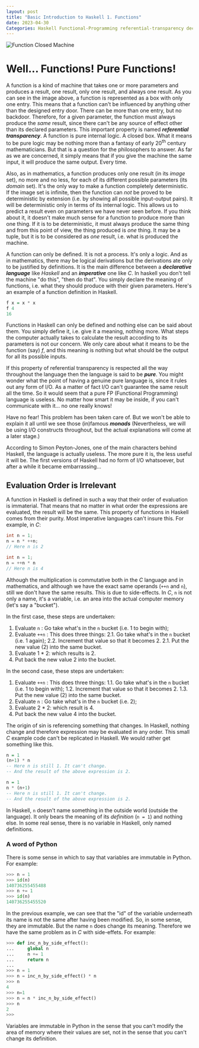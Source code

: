 ```yaml
---
layout: post
title: "Basic Introduction to Haskell 1. Functions"
date: 2023-04-30
Categories: Haskell Functional-Programming referential-transparency declarative-language imperative-language pure-functional-language
---
```

![Function Closed Machine](https://bucephal.github.io/learn_Haskell/docs/assets/images/Function_machine2.svg)

# Well... Functions! Pure Functions!

A function is a kind of machine that takes one or more parameters and produces a result, one result, only one result, and always one result. As you can see in the image above, a function is represented as a box with only one entry. This means that a function can't be influenced by anything other than the designed entry door. There can be more than one entry, but no backdoor. Therefore, for a given parameter, the function must always produce the _same_ result, since there can't be any source of effect other than its declared parameters. This important property is named **_referential transparency_**. A function is pure internal logic. A closed box. What it means to be pure logic may be nothing more than a fantasy of early 20<sup>th</sup> century mathematicians. But that is a question for the philosophers to answer. As far as we are concerned, it simply means that if you give the machine the same input, it will produce the same output. Every time.

Also, as in mathematics, a function produces only one result (in its _image_ set), no more and no less, for each of its different possible parameters (its _domain_ set). It's the only way to make a function completely deterministic. If the image set is infinite, then the function can _not_ be proved to be deterministic by extension (i.e. by showing all possible input-output pairs). It will be deterministic only in terms of its internal logic. This allows us to predict a result even on parameters we have never seen before. If you think about it, it doesn't make much sense for a function to produce more than one thing. If it is to be deterministic, it must always produce the same thing and from this point of view, the thing produced is _one_ thing. It may be a tuple, but it is to be considered as _one_ result, i.e. what is produced the machine.

A function can only be defined. It is not a process. It's only a logic. And as in mathematics, there may be logical derivations but the derivations ate only to be justified by definitions. It is the main difference between a **_declarative language_** like _Haskell_ and an **_imperative_** one like _C_. In haskell you don't tell the machine "do this", "then do that". You simply declare the meaning of functions, i.e. what they should produce with their given parameters.
Here's an example of a function definition in Haskell.

```haskell
f x = x * x
f 4
16
```

Functions in Haskell can only be defined and nothing else can be said about them. You simply define it, i.e. give it a meaning, nothing more. What steps the computer actually takes to calculate the result according to its parameters is not our concern. We only care about what it means to be the function (say) _f_, and this meaning is nothing but what should be the output for all its possible inputs.

If this property of referential transparency is respected all the way throughout the language then the language is said to be **_pure_**. You might wonder what the point of having a genuine pure language is, since it rules out any form of I/O. As a matter of fact I/O can't guarantee the same result all the time. So it would seem that a pure FP (Functional Programming) language is useless. No matter how smart it may be inside, if you can't communicate with it... no one really knows!

Have no fear! This problem has been taken care of. But we won't be able to explain it all until we see those (in)famous **_monads_** (Nevertheless, we will be using I/O constructs throughout, but the actual explanations will come at a later stage.)

According to Simon Peyton-Jones, one of the main characters behind Haskell, the language is actually useless. The more pure it is, the less useful it will be. The first versions of Haskell had no form of I/O whatsoever, but after a while it became embarrassing... 

## Evaluation Order is Irrelevant

A function in Haskell is defined in such a way that their order of evaluation is immaterial. That means that no matter in what order the expressions are evaluated, the result will be the same.
This property of functions in Haskell comes from their purity. Most imperative languages can't insure this. For example, in _C_:

```C
int n = 1;
n = n * ++n;
// Here n is 2
```

```C
int n = 1;
n = ++n * n
// Here n is 4
```

Although the multiplication is commutative both in the _C_ language and in mathematics, and although we have the exact same operands (```++n``` and ```n```), still we don't have the same results.
This is due to side-effects. In _C_, ```n``` is not only a name, it's a variable, i.e. an area into the actual computer memory (let's say a "bucket"). 

In the first case, these steps are undertaken:
1. Evaluate ```n``` : Go take what's in the ```n``` bucket (i.e. 1 to begin with);
2. Evaluate ```++n``` : This does three things:
    2.1. Go take what's in the ```n``` bucket (i.e. 1 again);
    2.2. Increment that value so that it becomes 2.
    2.1. Put the new value (2) into the same bucket.
3. Evaluate 1 * 2: which results is 2.
4. Put back the new value 2 into the bucket.

In the second case, these steps are undertaken:
1. Evaluate ```++n``` : This does three things:
    1.1. Go take what's in the ```n``` bucket (i.e. 1 to begin with);
    1.2. Increment that value so that it becomes 2.
    1.3. Put the new value (2) into the same bucket.
2. Evaluate ```n``` : Go take what's in the ```n``` bucket (i.e. 2);
3. Evaluate 2 * 2: which result is 4.
4. Put back the new value 4 into the bucket.

The origin of sin is referencing something that changes. In Haskell, nothing change and therefore expression may be evaluated in any order.
This small _C_ example code can't be replicated in Haskell. We would rather get something like this.

```Haskell
n = 1
(n+1) * n
-- Here n is still 1. It can't change.
-- And the result of the above expression is 2.
```

```Haskell
n = 1
n * (n+1)
-- Here n is still 1. It can't change.
-- And the result of the above expression is 2.
```

In Haskell, ```n``` doesn't name something in the outside world (outside the language). It only bears the meaning of its _definition_ (```n = 1```) and nothing else. In some real sense, there is no variable in Haskell, only named definitions.

### A word of Python

There is some sense in which to say that variables are immutable in Python. For example:

```Python
>>> n = 1
>>> id(n)
140736255455488
>>> n += 1
>>> id(n)
140736255455520
```
In the previous example, we can see that the "id" of the variable underneath its name is not the same after having been modified. So, in some sense, they are immutable. But the name ```n``` does change its meaning. Therefore we have the same problem as in _C_ with side-effets. For example: 

```Python
>>> def inc_n_by_side_effect():
...     global n
...     n += 1
...     return n
...
>>> n = 1
>>> n = inc_n_by_side_effect() * n
>>> n
4
>>> n=1
>>> n = n * inc_n_by_side_effect()
>>> n
2
>>>
```

Variables are immutable in Python in the sense that you can't modify the area of memory where their values are set, not in the sense that you can't change its definition.
